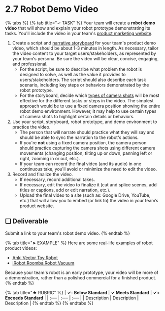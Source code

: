# 2.7 Robot Demo Video

{% tabs %}
{% tab title="✓ TASK" %}
Your team will create a **robot demo video** that will show and explain your robot prototype demonstrating its tasks. You'll include the video in your team's [product marketing website](2.6-product-website.md).

1. Create a script and [narrative storyboard](https://docs.idew.org/principles-and-practices/practices/design-practices/narrative-storyboards) for your team's product demo video, which should be about 1-3 minutes in length. As necessary, tailor the video content to your target users/stakeholders, as represented by your team's persona. Be sure the video will be clear, concise, engaging, and professional.
   * For the script, be sure to describe what problem the robot is designed to solve, as well as the value it provides to users/stakeholders. The script should also describe each task scenario, including key steps or behaviors demonstrated by the robot prototype.
   * For the storyboard, decide which [types of camera shots](https://docs.idew.org/principles-and-practices/practices/design-practices/narrative-storyboards#types-of-camera-shots) will be most effective for the different tasks or steps in the video. The simplest approach would be to use a fixed camera position showing the entire robot demo environment. However, it may help to use certain types of camera shots to highlight certain details or behaviors.
2. Use your script, storyboard, robot prototype, and demo environment to practice the video.
   * The person that will narrate should practice what they will say and should be able to sync the narration to the robot's actions.
   * If you're **not** using a fixed camera position, the camera person should practice capturing the camera shots using different camera movements \(changing position, tilting up or down, panning left or right, zooming in or out, etc.\).
   * If your team can record the final video \(and its audio\) in one continuous take, you'll avoid or minimize the need to edit the video.
3. Record and finalize the video.
   * If necessary, record additional takes.
   * If necessary, edit the video to finalize it \(cut and splice scenes, add titles or captions, add or edit narration, etc.\).
   * Upload the final video to a site \(such as: Google Drive, YouTube, etc.\) that will allow you to embed \(or link to\) the video in your team’s product website.

## **❏ Deliverable**

Submit a link to your team's robot demo video.
{% endtab %}

{% tab title="➤ EXAMPLE" %}
Here are some real-life examples of robot product videos:

* [Anki Vector Toy Robot](https://www.youtube.com/watch?v=TqA_yt_OAIY)
* [iRobot Roomba Robot Vacuum](https://www.youtube.com/watch?v=MaJlVytKGWQ)

Because your team's robot is an early prototype, your video will be more of a demonstration, rather than a polished commercial for a finished product.
{% endtab %}

{% tab title="★ RUBRIC" %}
| **✓- Below Standard** | **✓ Meets Standard** | **✓+ Exceeds Standard** |
| :--- | :--- | :--- |
| Description | Description | Description |
{% endtab %}
{% endtabs %}

